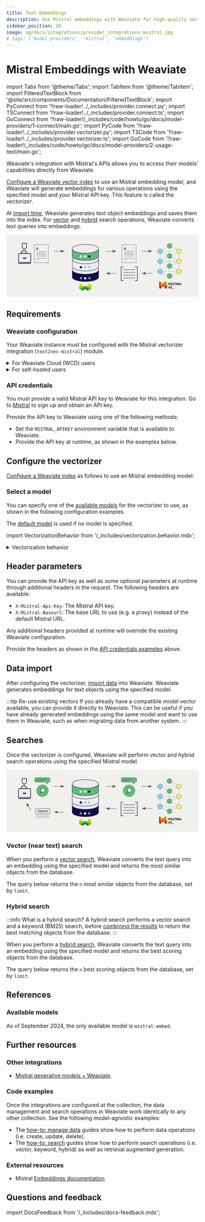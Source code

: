 ```yaml
---
title: Text Embeddings
description: Use Mistral embeddings with Weaviate for high-quality vector search results.
sidebar_position: 20
image: og/docs/integrations/provider_integrations_mistral.jpg
# tags: ['model providers', 'mistral', 'embeddings']
---
```


# Mistral Embeddings with Weaviate

import Tabs from '@theme/Tabs';
import TabItem from '@theme/TabItem';
import FilteredTextBlock from '@site/src/components/Documentation/FilteredTextBlock';
import PyConnect from '!!raw-loader!../_includes/provider.connect.py';
import TSConnect from '!!raw-loader!../_includes/provider.connect.ts';
import GoConnect from '!!raw-loader!/_includes/code/howto/go/docs/model-providers/1-connect/main.go';
import PyCode from '!!raw-loader!../_includes/provider.vectorizer.py';
import TSCode from '!!raw-loader!../_includes/provider.vectorizer.ts';
import GoCode from '!!raw-loader!/_includes/code/howto/go/docs/model-providers/2-usage-text/main.go';

Weaviate's integration with Mistral's APIs allows you to access their models' capabilities directly from Weaviate.

[Configure a Weaviate vector index](#configure-the-vectorizer) to use an Mistral embedding model, and Weaviate will generate embeddings for various operations using the specified model and your Mistral API key. This feature is called the *vectorizer*.

At [import time](#data-import), Weaviate generates text object embeddings and saves them into the index. For [vector](#vector-near-text-search) and [hybrid](#hybrid-search) search operations, Weaviate converts text queries into embeddings.

![Embedding integration illustration](../_includes/integration_mistral_embedding.png)

## Requirements

### Weaviate configuration

Your Weaviate instance must be configured with the Mistral vectorizer integration (`text2vec-mistral`) module.

<details>
  <summary>For Weaviate Cloud (WCD) users</summary>

This integration is enabled by default on Weaviate Cloud (WCD) serverless instances.

</details>

<details>
  <summary>For self-hosted users</summary>

- Check the [cluster metadata](../../config-refs/meta.md) to verify if the module is enabled.
- Follow the [how-to configure modules](../../configuration/modules.md) guide to enable the module in Weaviate.

</details>

### API credentials

You must provide a valid Mistral API key to Weaviate for this integration. Go to [Mistral](https://mistral.ai/) to sign up and obtain an API key.

Provide the API key to Weaviate using one of the following methods:

- Set the `MISTRAL_APIKEY` environment variable that is available to Weaviate.
- Provide the API key at runtime, as shown in the examples below.

<Tabs groupId="languages">

 <TabItem value="py" label="Python API v4">
    <FilteredTextBlock
      text={PyConnect}
      startMarker="# START MistralInstantiation"
      endMarker="# END MistralInstantiation"
      language="py"
    />
  </TabItem>

 <TabItem value="js" label="JS/TS API v3">
    <FilteredTextBlock
      text={TSConnect}
      startMarker="// START MistralInstantiation"
      endMarker="// END MistralInstantiation"
      language="ts"
    />
  </TabItem>

  <TabItem value="go" label="Go">
    <FilteredTextBlock
      text={GoConnect}
      startMarker="// START MistralInstantiation"
      endMarker="// END MistralInstantiation"
      language="goraw"
    />
  </TabItem>

</Tabs>

## Configure the vectorizer

[Configure a Weaviate index](../../manage-data/collections.mdx#specify-a-vectorizer) as follows to use an Mistral embedding model:

<Tabs groupId="languages">
  <TabItem value="py" label="Python API v4">
    <FilteredTextBlock
      text={PyCode}
      startMarker="# START BasicVectorizerMistral"
      endMarker="# END BasicVectorizerMistral"
      language="py"
    />
  </TabItem>

  <TabItem value="js" label="JS/TS API v3">
    <FilteredTextBlock
      text={TSCode}
      startMarker="// START BasicVectorizerMistral"
      endMarker="// END BasicVectorizerMistral"
      language="ts"
    />
  </TabItem>

  <TabItem value="go" label="Go">
    <FilteredTextBlock
      text={GoCode}
      startMarker="// START BasicVectorizerMistral"
      endMarker="// END BasicVectorizerMistral"
      language="goraw"
    />
  </TabItem>

</Tabs>

### Select a model

You can specify one of the [available models](#available-models) for the vectorizer to use, as shown in the following configuration examples.

<Tabs groupId="languages">
  <TabItem value="py" label="Python API v4">
    <FilteredTextBlock
      text={PyCode}
      startMarker="# START FullVectorizerMistral"
      endMarker="# END FullVectorizerMistral"
      language="py"
    />
  </TabItem>

  <TabItem value="js" label="JS/TS API v3">
    <FilteredTextBlock
      text={TSCode}
      startMarker="// START FullVectorizerMistral"
      endMarker="// END FullVectorizerMistral"
      language="ts"
    />
  </TabItem>

  <TabItem value="go" label="Go">
    <FilteredTextBlock
      text={GoCode}
      startMarker="// START FullVectorizerMistral"
      endMarker="// END FullVectorizerMistral"
      language="goraw"
    />
  </TabItem>

</Tabs>

The [default model](#available-models) is used if no model is specified.

import VectorizationBehavior from '/_includes/vectorization.behavior.mdx';

<details>
  <summary>Vectorization behavior</summary>

<VectorizationBehavior/>

</details>

## Header parameters

You can provide the API key as well as some optional parameters at runtime through additional headers in the request. The following headers are available:

- `X-Mistral-Api-Key`: The Mistral API key.
- `X-Mistral-Baseurl`: The base URL to use (e.g. a proxy) instead of the default Mistral URL.

Any additional headers provided at runtime will override the existing Weaviate configuration.

Provide the headers as shown in the [API credentials examples](#api-credentials) above.

## Data import

After configuring the vectorizer, [import data](../../manage-data/import.mdx) into Weaviate. Weaviate generates embeddings for text objects using the specified model.

<Tabs groupId="languages">

 <TabItem value="py" label="Python API v4">
    <FilteredTextBlock
      text={PyCode}
      startMarker="# START BatchImportExample"
      endMarker="# END BatchImportExample"
      language="py"
    />
  </TabItem>

 <TabItem value="js" label="JS/TS API v3">
    <FilteredTextBlock
      text={TSCode}
      startMarker="// START BatchImportExample"
      endMarker="// END BatchImportExample"
      language="ts"
    />
  </TabItem>

 <TabItem value="go" label="Go">
    <FilteredTextBlock
      text={GoCode}
      startMarker="// START BatchImportExample"
      endMarker="// END BatchImportExample"
      language="goraw"
    />
  </TabItem>

</Tabs>

:::tip Re-use existing vectors
If you already have a compatible model vector available, you can provide it directly to Weaviate. This can be useful if you have already generated embeddings using the same model and want to use them in Weaviate, such as when migrating data from another system.
:::

## Searches

Once the vectorizer is configured, Weaviate will perform vector and hybrid search operations using the specified Mistral model.

![Embedding integration at search illustration](../_includes/integration_mistral_embedding_search.png)

### Vector (near text) search

When you perform a [vector search](../../search/similarity.md#search-with-text), Weaviate converts the text query into an embedding using the specified model and returns the most similar objects from the database.

The query below returns the `n` most similar objects from the database, set by `limit`.

<Tabs groupId="languages">

 <TabItem value="py" label="Python API v4">
    <FilteredTextBlock
      text={PyCode}
      startMarker="# START NearTextExample"
      endMarker="# END NearTextExample"
      language="py"
    />
  </TabItem>

 <TabItem value="js" label="JS/TS API v3">
    <FilteredTextBlock
      text={TSCode}
      startMarker="// START NearTextExample"
      endMarker="// END NearTextExample"
      language="ts"
    />
  </TabItem>

  <TabItem value="go" label="Go">
    <FilteredTextBlock
      text={GoCode}
      startMarker="// START NearTextExample"
      endMarker="// END NearTextExample"
      language="goraw"
    />
  </TabItem>

</Tabs>

### Hybrid search

:::info What is a hybrid search?
A hybrid search performs a vector search and a keyword (BM25) search, before [combining the results](../../search/hybrid.md#change-the-ranking-method) to return the best matching objects from the database.
:::

When you perform a [hybrid search](../../search/hybrid.md), Weaviate converts the text query into an embedding using the specified model and returns the best scoring objects from the database.

The query below returns the `n` best scoring objects from the database, set by `limit`.

<Tabs groupId="languages">

 <TabItem value="py" label="Python API v4">
    <FilteredTextBlock
      text={PyCode}
      startMarker="# START HybridExample"
      endMarker="# END HybridExample"
      language="py"
    />
  </TabItem>

 <TabItem value="js" label="JS/TS API v3">
    <FilteredTextBlock
      text={TSCode}
      startMarker="// START HybridExample"
      endMarker="// END HybridExample"
      language="ts"
    />
  </TabItem>

 <TabItem value="go" label="Go">
    <FilteredTextBlock
      text={GoCode}
      startMarker="// START HybridExample"
      endMarker="// END HybridExample"
      language="goraw"
    />
  </TabItem>

</Tabs>

## References

### Available models

As of September 2024, the only available model is `mistral-embed`.

## Further resources

### Other integrations

- [Mistral generative models + Weaviate](./generative.md).

### Code examples

Once the integrations are configured at the collection, the data management and search operations in Weaviate work identically to any other collection. See the following model-agnostic examples:

- The [how-to: manage data](../../manage-data/index.md) guides show how to perform data operations (i.e. create, update, delete).
- The [how-to: search](../../search/index.md) guides show how to perform search operations (i.e. vector, keyword, hybrid) as well as retrieval augmented generation.

### External resources

- Mistral [Embeddings documentation](https://docs.mistral.ai/capabilities/embeddings/)

## Questions and feedback

import DocsFeedback from '/_includes/docs-feedback.mdx';

<DocsFeedback/>
